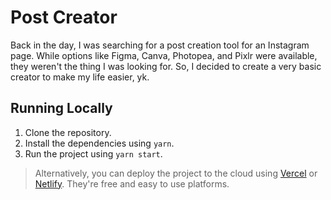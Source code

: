 # Post Creator

Back in the day, I was searching for a post creation tool for an Instagram page. While options like Figma, Canva, Photopea, and Pixlr were available, they weren't the thing I was looking for. So, I decided to create a very basic creator to make my life easier, yk.

## Running Locally
1. Clone the repository.
2. Install the dependencies using `yarn`.
3. Run the project using `yarn start`.

> Alternatively, you can deploy the project to the cloud using [Vercel](https://vercel.com) or [Netlify](https://netlify.com). They're free and easy to use platforms.

